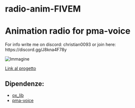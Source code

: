 # radio-anim-FIVEM
<h1> Animation radio for pma-voice </h1>
<p>For info write me on discord: christian0093 or join here: https://discord.gg/J8kna4F78y </p>

![Immagine](https://github.com/Christian7898/radio-anim-FIVEM/assets/109818931/8b950504-00ce-41af-9b39-884bbbb390df)

[Link al progetto](https://github.com/Christian7898/radio-anim-FIVEM/assets/109818931/e2c2e8c6-4d9e-44e5-b0b6-2705d588a493)

## Dipendenze:

- [ox_lib](https://github.com/overextended/ox_lib)
- [pma-voice](https://github.com/AvarianKnight/pma-voice)
